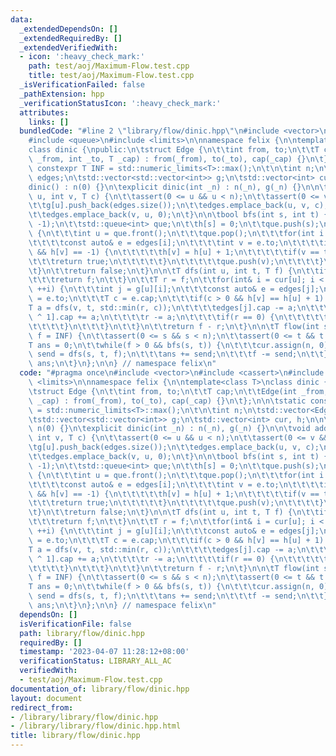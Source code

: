 ```yaml
---
data:
  _extendedDependsOn: []
  _extendedRequiredBy: []
  _extendedVerifiedWith:
  - icon: ':heavy_check_mark:'
    path: test/aoj/Maximum-Flow.test.cpp
    title: test/aoj/Maximum-Flow.test.cpp
  _isVerificationFailed: false
  _pathExtension: hpp
  _verificationStatusIcon: ':heavy_check_mark:'
  attributes:
    links: []
  bundledCode: "#line 2 \"library/flow/dinic.hpp\"\n#include <vector>\n#include <cassert>\n\
    #include <queue>\n#include <limits>\n\nnamespace felix {\n\ntemplate<class T>\n\
    class dinic {\npublic:\n\tstruct Edge {\n\t\tint from, to;\n\t\tT cap;\n\t\tEdge(int\
    \ _from, int _to, T _cap) : from(_from), to(_to), cap(_cap) {}\n\t};\n\n\tstatic\
    \ constexpr T INF = std::numeric_limits<T>::max();\n\t\n\tint n;\n\tstd::vector<Edge>\
    \ edges;\n\tstd::vector<std::vector<int>> g;\n\tstd::vector<int> cur, h;\n\n\t\
    dinic() : n(0) {}\n\texplicit dinic(int _n) : n(_n), g(_n) {}\n\n\tvoid add_edge(int\
    \ u, int v, T c) {\n\t\tassert(0 <= u && u < n);\n\t\tassert(0 <= v && v < n);\n\
    \t\tg[u].push_back(edges.size());\n\t\tedges.emplace_back(u, v, c);\n\t\tg[v].push_back(edges.size());\n\
    \t\tedges.emplace_back(v, u, 0);\n\t}\n\n\tbool bfs(int s, int t) {\n\t\th.assign(n,\
    \ -1);\n\t\tstd::queue<int> que;\n\t\th[s] = 0;\n\t\tque.push(s);\n\t\twhile(!que.empty())\
    \ {\n\t\t\tint u = que.front();\n\t\t\tque.pop();\n\t\t\tfor(int i : g[u]) {\n\
    \t\t\t\tconst auto& e = edges[i];\n\t\t\t\tint v = e.to;\n\t\t\t\tif(e.cap > 0\
    \ && h[v] == -1) {\n\t\t\t\t\th[v] = h[u] + 1;\n\t\t\t\t\tif(v == t) {\n\t\t\t\
    \t\t\treturn true;\n\t\t\t\t\t}\n\t\t\t\t\tque.push(v);\n\t\t\t\t}\n\t\t\t}\n\t\
    \t}\n\t\treturn false;\n\t}\n\n\tT dfs(int u, int t, T f) {\n\t\tif(u == t) {\n\
    \t\t\treturn f;\n\t\t}\n\t\tT r = f;\n\t\tfor(int& i = cur[u]; i < (int) g[u].size();\
    \ ++i) {\n\t\t\tint j = g[u][i];\n\t\t\tconst auto& e = edges[j];\n\t\t\tint v\
    \ = e.to;\n\t\t\tT c = e.cap;\n\t\t\tif(c > 0 && h[v] == h[u] + 1) {\n\t\t\t\t\
    T a = dfs(v, t, std::min(r, c));\n\t\t\t\tedges[j].cap -= a;\n\t\t\t\tedges[j\
    \ ^ 1].cap += a;\n\t\t\t\tr -= a;\n\t\t\t\tif(r == 0) {\n\t\t\t\t\treturn f;\n\
    \t\t\t\t}\n\t\t\t}\n\t\t}\n\t\treturn f - r;\n\t}\n\n\tT flow(int s, int t, T\
    \ f = INF) {\n\t\tassert(0 <= s && s < n);\n\t\tassert(0 <= t && t < n);\n\t\t\
    T ans = 0;\n\t\twhile(f > 0 && bfs(s, t)) {\n\t\t\tcur.assign(n, 0);\n\t\t\tT\
    \ send = dfs(s, t, f);\n\t\t\tans += send;\n\t\t\tf -= send;\n\t\t}\n\t\treturn\
    \ ans;\n\t}\n};\n\n} // namespace felix\n"
  code: "#pragma once\n#include <vector>\n#include <cassert>\n#include <queue>\n#include\
    \ <limits>\n\nnamespace felix {\n\ntemplate<class T>\nclass dinic {\npublic:\n\
    \tstruct Edge {\n\t\tint from, to;\n\t\tT cap;\n\t\tEdge(int _from, int _to, T\
    \ _cap) : from(_from), to(_to), cap(_cap) {}\n\t};\n\n\tstatic constexpr T INF\
    \ = std::numeric_limits<T>::max();\n\t\n\tint n;\n\tstd::vector<Edge> edges;\n\
    \tstd::vector<std::vector<int>> g;\n\tstd::vector<int> cur, h;\n\n\tdinic() :\
    \ n(0) {}\n\texplicit dinic(int _n) : n(_n), g(_n) {}\n\n\tvoid add_edge(int u,\
    \ int v, T c) {\n\t\tassert(0 <= u && u < n);\n\t\tassert(0 <= v && v < n);\n\t\
    \tg[u].push_back(edges.size());\n\t\tedges.emplace_back(u, v, c);\n\t\tg[v].push_back(edges.size());\n\
    \t\tedges.emplace_back(v, u, 0);\n\t}\n\n\tbool bfs(int s, int t) {\n\t\th.assign(n,\
    \ -1);\n\t\tstd::queue<int> que;\n\t\th[s] = 0;\n\t\tque.push(s);\n\t\twhile(!que.empty())\
    \ {\n\t\t\tint u = que.front();\n\t\t\tque.pop();\n\t\t\tfor(int i : g[u]) {\n\
    \t\t\t\tconst auto& e = edges[i];\n\t\t\t\tint v = e.to;\n\t\t\t\tif(e.cap > 0\
    \ && h[v] == -1) {\n\t\t\t\t\th[v] = h[u] + 1;\n\t\t\t\t\tif(v == t) {\n\t\t\t\
    \t\t\treturn true;\n\t\t\t\t\t}\n\t\t\t\t\tque.push(v);\n\t\t\t\t}\n\t\t\t}\n\t\
    \t}\n\t\treturn false;\n\t}\n\n\tT dfs(int u, int t, T f) {\n\t\tif(u == t) {\n\
    \t\t\treturn f;\n\t\t}\n\t\tT r = f;\n\t\tfor(int& i = cur[u]; i < (int) g[u].size();\
    \ ++i) {\n\t\t\tint j = g[u][i];\n\t\t\tconst auto& e = edges[j];\n\t\t\tint v\
    \ = e.to;\n\t\t\tT c = e.cap;\n\t\t\tif(c > 0 && h[v] == h[u] + 1) {\n\t\t\t\t\
    T a = dfs(v, t, std::min(r, c));\n\t\t\t\tedges[j].cap -= a;\n\t\t\t\tedges[j\
    \ ^ 1].cap += a;\n\t\t\t\tr -= a;\n\t\t\t\tif(r == 0) {\n\t\t\t\t\treturn f;\n\
    \t\t\t\t}\n\t\t\t}\n\t\t}\n\t\treturn f - r;\n\t}\n\n\tT flow(int s, int t, T\
    \ f = INF) {\n\t\tassert(0 <= s && s < n);\n\t\tassert(0 <= t && t < n);\n\t\t\
    T ans = 0;\n\t\twhile(f > 0 && bfs(s, t)) {\n\t\t\tcur.assign(n, 0);\n\t\t\tT\
    \ send = dfs(s, t, f);\n\t\t\tans += send;\n\t\t\tf -= send;\n\t\t}\n\t\treturn\
    \ ans;\n\t}\n};\n\n} // namespace felix\n"
  dependsOn: []
  isVerificationFile: false
  path: library/flow/dinic.hpp
  requiredBy: []
  timestamp: '2023-04-07 11:28:12+08:00'
  verificationStatus: LIBRARY_ALL_AC
  verifiedWith:
  - test/aoj/Maximum-Flow.test.cpp
documentation_of: library/flow/dinic.hpp
layout: document
redirect_from:
- /library/library/flow/dinic.hpp
- /library/library/flow/dinic.hpp.html
title: library/flow/dinic.hpp
---
```

